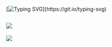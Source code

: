 [![Typing SVG](https://readme-typing-svg.demolab.com?font=Love+Ya+Like+A+Sister&pause=1000&color=670C0C&center=true&width=435&lines=Nothing's+here...)](https://git.io/typing-svg)

![]([http://url/to/img.png](https://i.pinimg.com/736x/26/11/c9/2611c911b2ea6973ccef470af453a9ea.jpg))
---

[![](https://visitcount.itsvg.in/api?id=Terrenoss&icon=9&color=4)](https://visitcount.itsvg.in)
